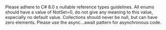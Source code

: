 Please adhere to C# 8.0 s nullable reference types guidelines.
All enums should have a value of NotSet=0, do not give any meaning to this value, especially no default value.
Collections should never be null, but can have zero elements.
Please use the async...await pattern for asynchronous code.
